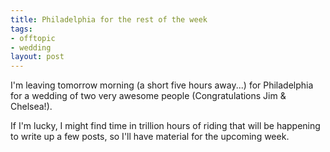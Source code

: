 ```yaml
--- 
title: Philadelphia for the rest of the week
tags: 
- offtopic
- wedding
layout: post
---
```

I'm leaving tomorrow morning (a short five hours away...) for Philadelphia for a wedding of two very awesome people (Congratulations Jim & Chelsea!).

If I'm lucky, I might find time in trillion hours of riding that will be happening to write up a few posts, so I'll have material for the upcoming week.

